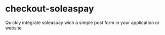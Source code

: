 # checkout-soleaspay
Quickly integrate soleaspay wich a simple post form in your application or website
